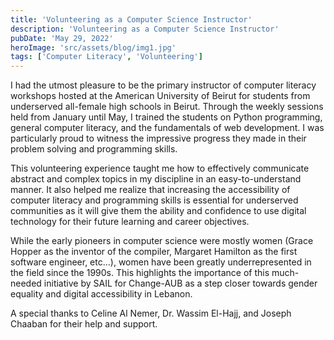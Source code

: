 ```yaml
---
title: 'Volunteering as a Computer Science Instructor'
description: 'Volunteering as a Computer Science Instructor'
pubDate: 'May 29, 2022'
heroImage: 'src/assets/blog/img1.jpg'
tags: ['Computer Literacy', 'Volunteering']
---
```

I had the utmost pleasure to be the primary instructor of computer literacy workshops hosted at the American University of Beirut for students from underserved all-female high schools in Beirut. Through the weekly sessions held from January until May, I trained the students on Python programming, general computer literacy, and the fundamentals of web development. I was particularly proud to witness the impressive progress they made in their problem solving and programming skills.

This volunteering experience taught me how to effectively communicate abstract and complex topics in my discipline in an easy-to-understand manner. It also helped me realize that increasing the accessibility of computer literacy and programming skills is essential for underserved communities as it will give them the ability and confidence to use digital technology for their future learning and career objectives. 

While the early pioneers in computer science were mostly women (Grace Hopper as the inventor of the compiler, Margaret Hamilton as the first software engineer, etc…), women have been greatly underrepresented in the field since the 1990s. This highlights the importance of this much-needed initiative by SAIL for Change-AUB as a step closer towards gender equality and digital accessibility in Lebanon.

A special thanks to Celine Al Nemer, Dr. Wassim El-Hajj, and Joseph Chaaban for their help and support.